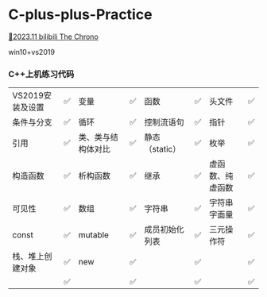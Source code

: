 # C-plus-plus-Practice
[🎈2023.11 bilibili The Chrono](https://www.bilibili.com/video/BV1oD4y1h7S3?p=1&vd_source=4c138922b9dcf3630068f559779b410f)

win10+vs2019

### C++上机练习代码

<table>
    <tr>
        <td>VS2019安装及设置</td> 
        <td>✅</td> 
        <td>变量</td> 
        <td>✅</td> 
        <td>函数</td> 
        <td>✅</td> 
        <td>头文件</td> 
        <td>✅</td> 
   </tr>
    <tr>
        <td>条件与分支</td> 
        <td>✅</td> 
        <td>循环</td> 
        <td>✅</td> 
        <td>控制流语句</td> 
        <td>✅</td> 
        <td>指针</td> 
        <td>✅</td> 
    </tr>
    <tr>
        <td>引用</td> 
        <td>✅</td> 
        <td>类、类与结构体对比</td> 
        <td>✅</td> 
        <td>静态（static）</td> 
        <td>✅</td> 
        <td>枚举</td> 
        <td>✅</td> 
    </tr>
    <tr>
        <td>构造函数</td> 
        <td>✅</td> 
        <td>析构函数</td> 
        <td>✅</td> 
        <td>继承</td> 
        <td>✅</td> 
        <td>虚函数、纯虚函数</td> 
        <td>✅</td> 
    </tr>
    <tr>
        <td>可见性</td> 
        <td>✅</td> 
        <td>数组</td> 
        <td>✅</td> 
        <td>字符串</td> 
        <td>✅</td> 
        <td>字符串字面量</td> 
        <td>✅</td> 
    </tr>
    <tr>
        <td>const</td> 
        <td>✅</td> 
        <td>mutable</td> 
        <td>✅</td> 
        <td>成员初始化列表</td> 
        <td>✅</td> 
        <td>三元操作符</td> 
        <td>✅</td> 
    </tr>
    <tr>
        <td>栈、堆上创建对象</td> 
        <td>✅</td> 
        <td>new</td> 
        <td>✅</td> 
        <td></td> 
        <td>✅</td> 
        <td></td></td> 
        <td>✅</td> 
    </tr>
    <tr>
        <td></td> 
        <td>✅</td> 
        <td></td> 
        <td>✅</td> 
        <td></td> 
        <td>✅</td> 
        <td></td></td> 
        <td>✅</td> 
    </tr>
</table>

